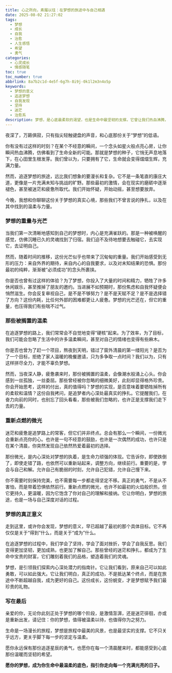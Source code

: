 ```yaml
---
title: 心之所向，素履以往：在梦想的旅途中与自己相遇
date: 2025-08-02 21:27:02
tags:
  - 梦想
  - 成长
  - 自我
  - 治愈
  - 人生感悟
  - 希望
  - 勇气
categories:
  - 心灵成长
  - 情感随笔
toc: true
toc_number: true
abbrlink: 8a7b2c1d-4e5f-6g7h-8i9j-0k1l2m3n4o5p
keywords:
  - 梦想的意义
  - 追逐梦想
  - 自我发现
  - 坚持
  - 迷茫
  - 治愈系
description: 梦想，是心底最柔软的渴望，也是生命中最坚韧的支撑。它曾让我们热血沸腾，也曾让我们感到迷茫与疲惫。这篇文章，将带你走进那些关于梦想的真实心境，感受追逐过程中的温柔与力量，学会与自己和解，在每一个微光中找到前行的勇气。
---
```


夜深了，万籁俱寂，只有指尖轻触键盘的声音，和心底那份关于“梦想”的低语。

你有没有过这样的时刻？在某个不经意的瞬间，一个念头如星火般点亮心房，让你瞬间热血沸腾，仿佛看到了生命全新的可能。那就是梦想的种子，它悄无声息地落下，在心田里生根发芽。我们曾以为，只要拥有了它，生命就会变得熠熠生辉，充满力量。

然而，追逐梦想的旅途，远比我们想象的要漫长和复杂。它不是一条笔直的康庄大道，更像是一片充满未知与挑战的旷野。那些最初的激情，会在现实的磨砺中逐渐褪色，甚至被迷茫和疲惫所取代。我们开始怀疑，开始动摇，甚至想要放弃。

今晚，我想和你聊聊这份关于梦想的真实心境，那些我们不曾言说的挣扎，以及在其中找到的温柔与力量。

### 梦想的重量与光芒

当我们第一次清晰地感知到自己的梦想时，内心是充满雀跃的。那是一种被唤醒的感觉，仿佛沉睡已久的灵魂找到了归宿。我们迫不及待地想要去触碰它，去实现它，去证明自己。

然而，随着时间的推移，这份光芒似乎也带来了沉甸甸的重量。我们开始感受到无形的压力：来自外界的期待，来自内心的自我要求，以及对未知结果的恐惧。那份最初的纯粹，渐渐被“必须成功”的念头所裹挟。

你是否也曾有过这样的体验？为了梦想，你投入了大量的时间和精力，牺牲了许多休闲娱乐，甚至推掉了朋友的邀约。当进展不如预期时，那份焦虑和自我怀疑便会悄然滋生。你会反复审视自己，是不是不够努力？是不是天赋不足？是不是选择错了方向？这份内耗，比任何外部的困难都更让人疲惫。梦想的光芒还在，但它的重量，也压得我们有些喘不过气。

### 那些被搁置的温柔

在追逐梦想的路上，我们常常会不自觉地变得“硬核”起来。为了效率，为了目标，我们可能会忽略了生活中的许多温柔瞬间，甚至对自己的情绪也变得有些麻木。

你是否也曾为了赶一个项目，熬夜到天明，错过了窗外清晨的第一缕阳光？是否为了一个目标，拒绝了家人温暖的晚餐邀请，只为多争取一点时间？我们以为，只有这样拼尽全力，才能不辜负梦想。

然而，当夜深人静，疲惫袭来时，那份被搁置的温柔，会像潮水般涌上心头。你会感到一丝孤独，一丝委屈。那些曾经被你忽略的细微美好，此刻却显得格外珍贵。你会开始思考，这样的付出，真的值得吗？梦想的实现，是否意味着要牺牲掉所有的柔软和温情？这份自我拷问，是追梦者内心深处最真实的挣扎。它提醒我们，在奋力向前的同时，也别忘了回头看看，那些被我们忽略的，也许正是支撑我们走下去的力量。

### 重新点燃的微光

迷茫和疲惫是追梦路上的常客，但它们并非终点。总会有那么一个瞬间，一份微光会重新点亮你的心。也许是一句不经意的鼓励，也许是一次偶然的成功，也许只是在某个清晨，你突然发现自己依然热爱着最初的选择。

那份微光，是内心深处对梦想的执着，是生命力顽强的体现。它告诉你，即使跌倒了，即使走错了路，也依然可以重新站起来，调整方向，继续前行。重要的是，学会与自己和解。允许自己有脆弱的时刻，允许自己犯错，允许自己慢下来。

你不需要时刻保持完美，也不需要每一步都走得坚定不移。真正的勇气，不是从不害怕，而是带着恐惧依然前行。重新点燃的微光，也许不如最初的火焰般炽热，但它更持久，更温暖，因为它饱含了你对自己的理解和接纳。它让你明白，梦想的旅途，也是一场与自己深度对话的过程。

### 梦想的真正意义

走到这里，或许你会发现，梦想的意义，早已超越了最初的那个具体目标。它不再仅仅是关于“得到”什么，而是关于“成为”什么。

在追逐梦想的过程中，我们学会了坚持，学会了面对挫折，学会了自我反思。我们变得更加坚韧，更加成熟，也更加了解自己。那些曾经的迷茫和挣扎，都成为了生命中宝贵的财富，它们雕刻着我们的品格，塑造着我们的灵魂。

梦想，是引领我们探索内心深处潜力的指南针。它让我们看到，原来自己可以如此勇敢，可以如此强大。它让我们明白，真正的成功，不是抵达某个终点，而是在旅途中不断超越自我，成为更好的自己。这份成长，这份蜕变，才是梦想赋予我们最珍贵的礼物。

### 写在最后

亲爱的你，无论你此刻正处于梦想的哪个阶段，是激情澎湃，还是迷茫徘徊，亦或是重新出发，请记住：你的梦想，值得被温柔以待，也值得你为之努力。

生命是一场漫长的旅程，梦想是旅程中最美的风景，也是最坚实的支撑。它不只关乎远方，更关乎脚下每一步的坚定与温柔。

愿你永远保有那份追逐星辰的勇气，也愿你在每一个清晨醒来时，都能感受到心底那份温暖而坚韧的希望。

**愿你的梦想，成为你生命中最温柔的底色，指引你走向每一个充满光亮的日子。**